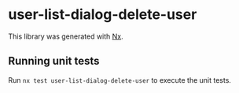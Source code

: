 # user-list-dialog-delete-user

This library was generated with [Nx](https://nx.dev).

## Running unit tests

Run `nx test user-list-dialog-delete-user` to execute the unit tests.
